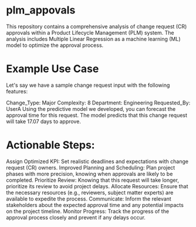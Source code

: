 # plm_appovals
This repository contains a comprehensive analysis of change request (CR) approvals within a Product Lifecycle Management (PLM) system. The analysis includes Multiple Linear Regression as a machine learning (ML) model to optimize the approval process.

# Example Use Case
Let's say we have a sample change request input with the following features:

Change_Type: Major
Complexity: 8
Department: Engineering
Requested_By: UserA
Using the predictive model we developed, you can forecast the approval time for this request. The model predicts that this change request will take 17.07 days to approve.

# Actionable Steps:
Assign Optimized KPI: Set realistic deadlines and expectations with change request (CR) owners.
Improved Planning and Scheduling: Plan project phases with more precision, knowing when approvals are likely to be completed.
Prioritize Review: Knowing that this request will take longer, prioritize its review to avoid project delays.
Allocate Resources: Ensure that the necessary resources (e.g., reviewers, subject matter experts) are available to expedite the process.
Communicate: Inform the relevant stakeholders about the expected approval time and any potential impacts on the project timeline.
Monitor Progress: Track the progress of the approval process closely and prevent if any delays occur.
